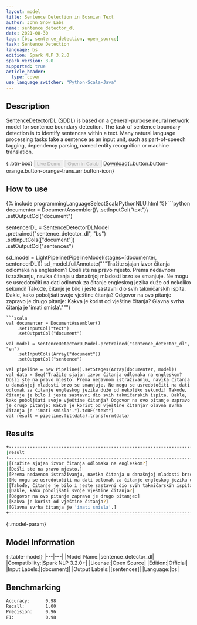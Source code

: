 ```yaml
---
layout: model
title: Sentence Detection in Bosnian Text
author: John Snow Labs
name: sentence_detector_dl
date: 2021-08-30
tags: [bs, sentence_detection, open_source]
task: Sentence Detection
language: bs
edition: Spark NLP 3.2.0
spark_version: 3.0
supported: true
article_header:
  type: cover
use_language_switcher: "Python-Scala-Java"
---
```


## Description

SentenceDetectorDL (SDDL) is based on a general-purpose neural network model for sentence boundary detection. The task of sentence boundary detection is to identify sentences within a text. Many natural language processing tasks take a sentence as an input unit, such as part-of-speech tagging, dependency parsing, named entity recognition or machine translation.

{:.btn-box}
<button class="button button-orange" disabled>Live Demo</button>
<button class="button button-orange" disabled>Open in Colab</button>
[Download](https://s3.amazonaws.com/auxdata.johnsnowlabs.com/public/models/sentence_detector_dl_bs_3.2.0_3.0_1630317779410.zip){:.button.button-orange.button-orange-trans.arr.button-icon}

## How to use



<div class="tabs-box" markdown="1">
{% include programmingLanguageSelectScalaPythonNLU.html %}
```python
documenter = DocumentAssembler()\
    .setInputCol("text")\
    .setOutputCol("document")
    
sentencerDL = SentenceDetectorDLModel\
  .pretrained("sentence_detector_dl", "bs") \
  .setInputCols(["document"]) \
  .setOutputCol("sentences")

sd_model = LightPipeline(PipelineModel(stages=[documenter, sentencerDL]))
sd_model.fullAnnotate("""Tražite sjajan izvor čitanja odlomaka na engleskom? Došli ste na pravo mjesto. Prema nedavnom istraživanju, navika čitanja u današnjoj mladosti brzo se smanjuje. Ne mogu se usredotočiti na dati odlomak za čitanje engleskog jezika duže od nekoliko sekundi! Takođe, čitanje je bilo i jeste sastavni dio svih takmičarskih ispita. Dakle, kako poboljšati svoje vještine čitanja? Odgovor na ovo pitanje zapravo je drugo pitanje: Kakva je korist od vještine čitanja? Glavna svrha čitanja je 'imati smisla'.""")


```
```scala
val documenter = DocumentAssembler()
    .setInputCol("text")
    .setOutputCol("document")

val model = SentenceDetectorDLModel.pretrained("sentence_detector_dl", "en")
	.setInputCols(Array("document"))
	.setOutputCol("sentence")

val pipeline = new Pipeline().setStages(Array(documenter, model))
val data = Seq("Tražite sjajan izvor čitanja odlomaka na engleskom? Došli ste na pravo mjesto. Prema nedavnom istraživanju, navika čitanja u današnjoj mladosti brzo se smanjuje. Ne mogu se usredotočiti na dati odlomak za čitanje engleskog jezika duže od nekoliko sekundi! Takođe, čitanje je bilo i jeste sastavni dio svih takmičarskih ispita. Dakle, kako poboljšati svoje vještine čitanja? Odgovor na ovo pitanje zapravo je drugo pitanje: Kakva je korist od vještine čitanja? Glavna svrha čitanja je 'imati smisla'.").toDF("text")
val result = pipeline.fit(data).transform(data)
```
</div>

## Results

```bash
+-----------------------------------------------------------------------------------------------+
|result                                                                                         |
+-----------------------------------------------------------------------------------------------+
|[Tražite sjajan izvor čitanja odlomaka na engleskom?]                                          |
|[Došli ste na pravo mjesto.]                                                                   |
|[Prema nedavnom istraživanju, navika čitanja u današnjoj mladosti brzo se smanjuje.]           |
|[Ne mogu se usredotočiti na dati odlomak za čitanje engleskog jezika duže od nekoliko sekundi!]|
|[Takođe, čitanje je bilo i jeste sastavni dio svih takmičarskih ispita.]                       |
|[Dakle, kako poboljšati svoje vještine čitanja?]                                               |
|[Odgovor na ovo pitanje zapravo je drugo pitanje:]                                             |
|[Kakva je korist od vještine čitanja?]                                                         |
|[Glavna svrha čitanja je 'imati smisla'.]                                                      |
+-----------------------------------------------------------------------------------------------+


```

{:.model-param}
## Model Information

{:.table-model}
|---|---|
|Model Name:|sentence_detector_dl|
|Compatibility:|Spark NLP 3.2.0+|
|License:|Open Source|
|Edition:|Official|
|Input Labels:|[document]|
|Output Labels:|[sentences]|
|Language:|bs|

## Benchmarking

```bash
Accuracy:      0.98
Recall:        1.00
Precision:     0.96
F1:            0.98
```